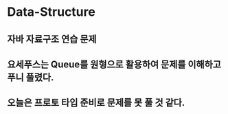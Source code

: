 # Data-Structure

## 자바 자료구조 연습 문제

## 요세푸스는 Queue를 원형으로 활용하여 문제를 이해하고 푸니 풀렸다.

## 오늘은 프로토 타입 준비로 문제를 못 풀 것 같다.
